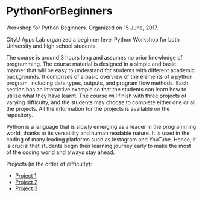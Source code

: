 # PythonForBeginners
Workshop for Python Beginners. 
Organized on 15 June, 2017. 

CityU Apps Lab organized a beginner level Python Workshop for both University and high school students. 

The course is around 3 hours long and assumes no prior knowledge of programming. The course material is designed in a simple and basic manner that will be easy to understand for students with different academic backgrounds. It comprises of a basic overview of the elements of a python program, including data types, outputs, and program flow methods. Each section bas an interactive example so that the students can learn how to utilize what they have learnt. The course will finish with three projects of varying difficulty, and the students may choose to complete either one or all the projects. All the information for the projects is available on the repository.

Python is a language that is slowly emerging as a leader in the programming world, thanks to its versatility and human readable nature. It is used in the coding of many leading platforms such as Instagram and YouTube. Hence, it is crucial that students begin their learning journey early to make the most of the coding world and always stay ahead.

Projects (in the order of difficulty):

* [Project 1](home.py)
* [Project 2](tic-tac-toc.py)
* [Project 3](battleship.py)
